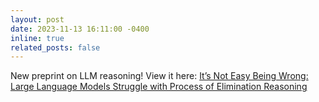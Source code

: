 ```yaml
---
layout: post
date: 2023-11-13 16:11:00 -0400
inline: true
related_posts: false
---
```


New preprint on LLM reasoning! View it here: [It’s Not Easy Being Wrong:
Large Language Models Struggle with Process of Elimination Reasoning](https://arxiv.org/abs/2311.07532)
